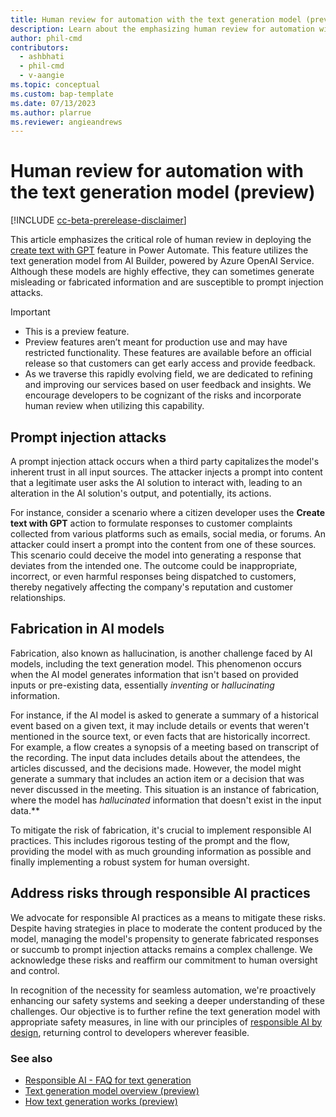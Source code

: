```yaml
---
title: Human review for automation with the text generation model (preview)
description: Learn about the emphasizing human review for automation with the text generation models.
author: phil-cmd
contributors:
  - ashbhati
  - phil-cmd
  - v-aangie
ms.topic: conceptual
ms.custom: bap-template
ms.date: 07/13/2023
ms.author: plarrue
ms.reviewer: angieandrews
---
```


# Human review for automation with the text generation model (preview)

[!INCLUDE [cc-beta-prerelease-disclaimer](./includes/cc-beta-prerelease-disclaimer.md)]

This article emphasizes the critical role of human review in deploying the [create text with GPT](azure-openai-textgen.md) feature in Power Automate.
This feature utilizes the text generation model from AI Builder, powered by Azure OpenAI Service. Although these models are highly effective, they can sometimes generate misleading or fabricated information and are susceptible to prompt injection attacks.

> [!IMPORTANT]
> - This is a preview feature.
> - Preview features aren’t meant for production use and may have restricted functionality. These features are available before an official release so that customers can get early access and provide feedback.
> - As we traverse this rapidly evolving field, we are dedicated to refining and improving our services based on user feedback and insights. We encourage developers to be cognizant of the risks and incorporate human review when utilizing this capability.

## Prompt injection attacks

A prompt injection attack occurs when a third party capitalizes the model's inherent trust in all input sources. The attacker injects a prompt into content that a legitimate user asks the AI solution to interact with, leading to an alteration in the AI solution's output, and potentially, its actions.

For instance, consider a scenario where a citizen developer uses the **Create text with GPT** action to formulate responses to customer complaints collected from various platforms such as emails, social media, or forums. An attacker could insert a prompt into the content from one of these sources. This scenario could deceive the model into generating a response that deviates from the intended one. The outcome could be inappropriate, incorrect, or even harmful responses being dispatched to customers, thereby negatively affecting the company's reputation and customer relationships.

## Fabrication in AI models

Fabrication, also known as hallucination, is another challenge faced by AI models, including the text generation model. This phenomenon occurs when the AI model generates information that isn't based on provided inputs or pre-existing data, essentially *inventing* or *hallucinating* information.

For instance, if the AI model is asked to generate a summary of a historical event based on a given text, it may include details or events that weren't mentioned in the source text, or even facts that are historically incorrect. For example, a flow creates a synopsis of a meeting based on transcript of the recording. The input data includes details about the attendees, the articles discussed, and the decisions made. However, the model might generate a summary that includes an action item or a decision that was never discussed in the meeting. This situation is an instance of fabrication, where the model has *hallucinated* information that doesn't exist in the input data.**

To mitigate the risk of fabrication, it's crucial to implement responsible AI practices. This includes rigorous testing of the prompt and the flow, providing the model with as much grounding information as possible and finally implementing a robust system for human oversight.

## Address risks through responsible AI practices

We advocate for responsible AI practices as a means to mitigate these risks. Despite having strategies in place to moderate the content produced by the model, managing the model's propensity to generate fabricated responses or succumb to prompt injection attacks remains a complex challenge. We acknowledge these risks and reaffirm our commitment to human oversight and control.

In recognition of the necessity for seamless automation, we're proactively enhancing our safety systems and seeking a deeper understanding of these challenges.
Our objective is to further refine the text generation model with appropriate safety measures, in line with our principles of [responsible AI by design](https://blogs.microsoft.com/on-the-issues/2023/02/02/responsible-ai-chatgpt-artificial-intelligence/), returning control to developers wherever feasible.

### See also

- [Responsible AI - FAQ for text generation](faqs-text-generation.md)
- [Text generation model overview (preview)](prebuilt-azure-openai.md)
- [How text generation works (preview)](azure-openai-textgen.md)
